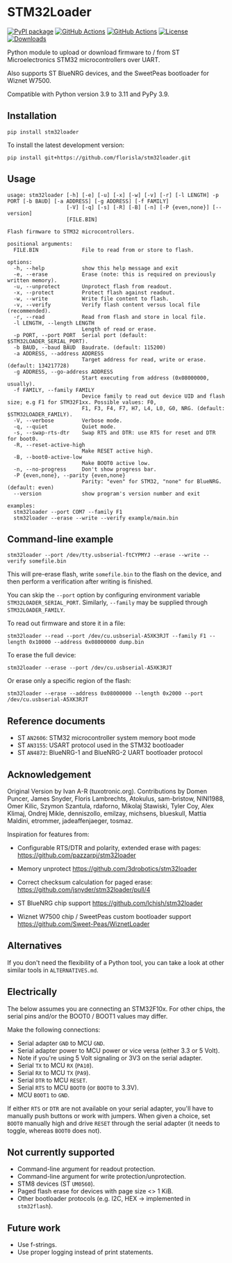 # STM32Loader

[![PyPI package](https://badge.fury.io/py/stm32loader.svg)](https://badge.fury.io/py/stm32loader)
[![GitHub Actions](https://img.shields.io/github/workflow/status/florisla/stm32loader/Test?label=tests)](https://github.com/florisla/stm32loader/actions/workflows/test.yaml)
[![GitHub Actions](https://img.shields.io/github/workflow/status/florisla/stm32loader/Lint?label=lint)](https://github.com/florisla/stm32loader/actions/workflows/lint.yaml)
[![License](https://img.shields.io/pypi/l/stm32loader.svg)](https://pypi.org/project/stm32loader/)
[![Downloads](https://pepy.tech/badge/stm32loader)](https://pepy.tech/project/stm32loader)

Python module to upload or download firmware to / from
ST Microelectronics STM32 microcontrollers over UART.

Also supports ST BlueNRG devices, and the SweetPeas bootloader
for Wiznet W7500.

Compatible with Python version 3.9 to 3.11 and PyPy 3.9.


## Installation

    pip install stm32loader

To install the latest development version:

    pip install git+https://github.com/florisla/stm32loader.git


## Usage

<!-- [[[cog
import sys
from io import StringIO
import cog
from stm32loader.main import main

sys.stdout = StringIO()

main("--help", avoid_system_exit=True)

cog.out(f"```\n{sys.stdout.getvalue()}```")

sys.stdout.close()
sys.stdout = sys.__stdout__
]]] -->
```
usage: stm32loader [-h] [-e] [-u] [-x] [-w] [-v] [-r] [-l LENGTH] -p PORT [-b BAUD] [-a ADDRESS] [-g ADDRESS] [-f FAMILY]
                   [-V] [-q] [-s] [-R] [-B] [-n] [-P {even,none}] [--version]
                   [FILE.BIN]

Flash firmware to STM32 microcontrollers.

positional arguments:
  FILE.BIN              File to read from or store to flash.

options:
  -h, --help            show this help message and exit
  -e, --erase           Erase (note: this is required on previously written memory).
  -u, --unprotect       Unprotect flash from readout.
  -x, --protect         Protect flash against readout.
  -w, --write           Write file content to flash.
  -v, --verify          Verify flash content versus local file (recommended).
  -r, --read            Read from flash and store in local file.
  -l LENGTH, --length LENGTH
                        Length of read or erase.
  -p PORT, --port PORT  Serial port (default: $STM32LOADER_SERIAL_PORT).
  -b BAUD, --baud BAUD  Baudrate. (default: 115200)
  -a ADDRESS, --address ADDRESS
                        Target address for read, write or erase. (default: 134217728)
  -g ADDRESS, --go-address ADDRESS
                        Start executing from address (0x08000000, usually).
  -f FAMILY, --family FAMILY
                        Device family to read out device UID and flash size; e.g F1 for STM32F1xx. Possible values: F0,
                        F1, F3, F4, F7, H7, L4, L0, G0, NRG. (default: $STM32LOADER_FAMILY).
  -V, --verbose         Verbose mode.
  -q, --quiet           Quiet mode.
  -s, --swap-rts-dtr    Swap RTS and DTR: use RTS for reset and DTR for boot0.
  -R, --reset-active-high
                        Make RESET active high.
  -B, --boot0-active-low
                        Make BOOT0 active low.
  -n, --no-progress     Don't show progress bar.
  -P {even,none}, --parity {even,none}
                        Parity: "even" for STM32, "none" for BlueNRG. (default: even)
  --version             show program's version number and exit

examples:
  stm32loader --port COM7 --family F1
  stm32loader --erase --write --verify example/main.bin
```
<!-- [[[end]]] -->

## Command-line example

```
stm32loader --port /dev/tty.usbserial-ftCYPMYJ --erase --write --verify somefile.bin
```

This will pre-erase flash, write `somefile.bin` to the flash on the device, and then
perform a verification after writing is finished.

You can skip the `--port` option by configuring environment variable
`STM32LOADER_SERIAL_PORT`.
Similarly, `--family` may be supplied through `STM32LOADER_FAMILY`.

To read out firmware and store it in a file:

```
stm32loader --read --port /dev/cu.usbserial-A5XK3RJT --family F1 --length 0x10000 --address 0x08000000 dump.bin 
```


To erase the full device:

```
stm32loader --erase --port /dev/cu.usbserial-A5XK3RJT
```

Or erase only a specific region of the flash:

```
stm32loader --erase --address 0x08000000 --length 0x2000 --port /dev/cu.usbserial-A5XK3RJT
```



## Reference documents

* ST `AN2606`: STM32 microcontroller system memory boot mode
* ST `AN3155`: USART protocol used in the STM32 bootloader
* ST `AN4872`: BlueNRG-1 and BlueNRG-2 UART bootloader protocol


## Acknowledgement

Original Version by Ivan A-R (tuxotronic.org).
Contributions by Domen Puncer, James Snyder, Floris Lambrechts,
Atokulus, sam-bristow, NINI1988, Omer Kilic, Szymon Szantula, rdaforno,
Mikolaj Stawiski, Tyler Coy, Alex Klimaj, Ondrej Mikle, denniszollo,
emilzay, michsens, blueskull, Mattia Maldini, etrommer, jadeaffenjaeger,
tosmaz.

Inspiration for features from:

* Configurable RTS/DTR and polarity, extended erase with pages:
  https://github.com/pazzarpj/stm32loader
  
* Memory unprotect
  https://github.com/3drobotics/stm32loader

* Correct checksum calculation for paged erase:
  https://github.com/jsnyder/stm32loader/pull/4

* ST BlueNRG chip support
  https://github.com/lchish/stm32loader

* Wiznet W7500 chip / SweetPeas custom bootloader support
  https://github.com/Sweet-Peas/WiznetLoader


## Alternatives

If you don't need the flexibility of a Python tool, you can take
a look at other similar tools in `ALTERNATIVES.md`.


## Electrically

The below assumes you are connecting an STM32F10x.
For other chips, the serial pins and/or the BOOT0 / BOOT1 values
may differ.

Make the following connections:

- Serial adapter `GND` to MCU `GND`.
- Serial adapter power to MCU power or vice versa (either 3.3 or 5 Volt).
- Note if you're using 5 Volt signaling or 3V3 on the serial adapter.
- Serial `TX` to MCU `RX` (`PA10`).
- Serial `RX` to MCU `TX` (`PA9`).
- Serial `DTR` to MCU `RESET`.
- Serial `RTS` to MCU `BOOT0` (or `BOOT0` to 3.3V).
- MCU `BOOT1` to `GND`.

If either `RTS` or `DTR` are not available on your serial adapter, you'll have to
manually push buttons or work with jumpers.
When given a choice, set `BOOT0` manually high and drive `RESET` through the serial
adapter (it needs to toggle, whereas `BOOT0` does not).


## Not currently supported

* Command-line argument for readout protection.
* Command-line argument for write protection/unprotection.
* STM8 devices (ST `UM0560`).
* Paged flash erase for devices with page size <> 1 KiB.
* Other bootloader protocols (e.g. I2C, HEX -> implemented in `stm32flash`).


## Future work

* Use f-strings.
* Use proper logging instead of print statements.
